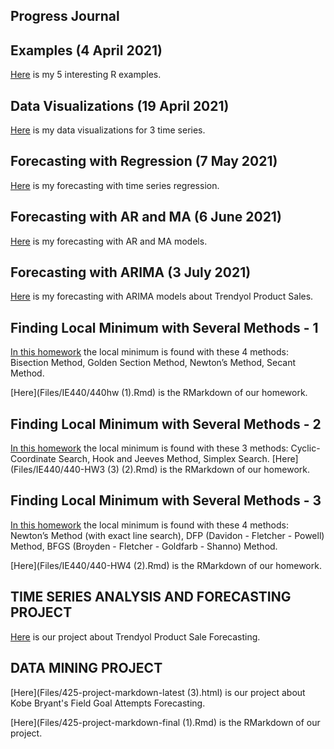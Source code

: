 ## Progress Journal

## Examples (4 April 2021)

[Here](Files/IE360_Spring21_Homework0) is my 5 interesting R examples.

## Data Visualizations (19 April 2021)

[Here](Files/360hw1) is my data visualizations for 3 time series.

## Forecasting with Regression (7 May 2021)

[Here](Files/IE360_hw2) is my forecasting with time series regression.

## Forecasting with AR and MA (6 June 2021)

[Here](Files/hw3_360) is my forecasting with AR and MA models.

## Forecasting with ARIMA (3 July 2021)

[Here](Files/homework4-5) is my forecasting with ARIMA models about Trendyol Product Sales.

## Finding Local Minimum with Several Methods - 1

[In this homework](Files/IE440/440hw--1-.html) the local minimum is found with these 4 methods: Bisection Method, Golden Section Method, Newton’s Method, Secant Method.

[Here](Files/IE440/440hw (1).Rmd) is the RMarkdown of our homework.

## Finding Local Minimum with Several Methods - 2

[In this homework](Files/IE440/440-HW3--3-.html) the local minimum is found with these 3 methods: Cyclic-Coordinate Search, Hook and Jeeves Method, Simplex Search.
[Here](Files/IE440/440-HW3 (3) (2).Rmd) is the RMarkdown of our homework.

## Finding Local Minimum with Several Methods - 3

[In this homework](Files/IE440/440-HW4--2-.html) the local minimum is found with these 4 methods: Newton’s Method (with exact line search), DFP (Davidon - Fletcher - Powell) Method, BFGS (Broyden - Fletcher - Goldfarb - Shanno) Method.

[Here](Files/IE440/440-HW4 (2).Rmd) is the RMarkdown of our homework.

## TIME SERIES ANALYSIS AND FORECASTING PROJECT

[Here](Files/FinalProject/finalproject) is our project about Trendyol Product Sale Forecasting.

## DATA MINING PROJECT

[Here](Files/425-project-markdown-latest (3).html) is our project about Kobe Bryant's Field Goal Attempts Forecasting.

[Here](Files/425-project-markdown-final (1).Rmd) is the RMarkdown of our project.

